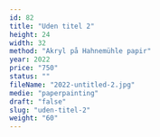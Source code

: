 ```yaml
---
id: 82
title: "Uden titel 2"
height: 24
width: 32
method: "Akryl på Hahnemühle papir"
year: 2022
price: "750"
status: ""
fileName: "2022-untitled-2.jpg"
medie: "paperpainting"
draft: "false"
slug: "uden-titel-2"
weight: "60"
---
```

